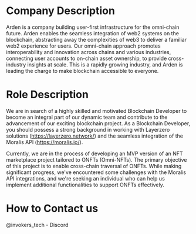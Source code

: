 # Company Description

Arden is a company building user-first infrastructure for the omni-chain future. Arden enables the seamless integration of web2 systems on the blockchain, abstracting away the complexities of web3 to deliver a familiar web2 experience for users. Our omni-chain approach promotes interoperability and innovation across chains and various industries, connecting user accounts to on-chain asset ownership, to provide cross-industry insights at scale. This is a rapidly growing industry, and Arden is leading the charge to make blockchain accessible to everyone.

# Role Description

We are in search of a highly skilled and motivated Blockchain Developer to become an integral part of our dynamic team and contribute to the advancement of our exciting blockchain project. As a Blockchain Developer, you should possess a strong background in working with Layerzero solutions (https://layerzero.network/) and the seamless integration of the Moralis API (https://moralis.io/).

Currently, we are in the process of developing an MVP version of an NFT marketplace project tailored to ONFTs (Omni-NFTs). The primary objective of this project is to enable cross-chain traversal of ONFTs. While making significant progress, we've encountered some challenges with the Moralis API integrations, and we're seeking an individual who can help us implement additional functionalities to support ONFTs effectively.

# How to Contact us
@invokers_tech - Discord
